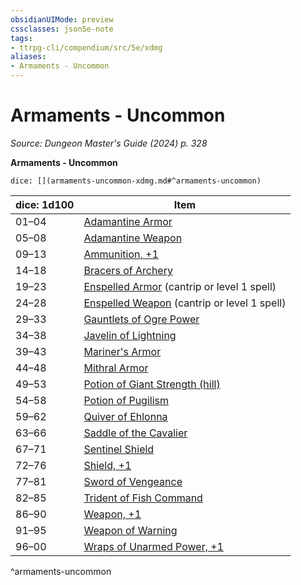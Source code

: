 ```yaml
---
obsidianUIMode: preview
cssclasses: json5e-note
tags:
- ttrpg-cli/compendium/src/5e/xdmg
aliases:
- Armaments - Uncommon
---
```

# Armaments - Uncommon
*Source: Dungeon Master's Guide (2024) p. 328* 

**Armaments - Uncommon**

`dice: [](armaments-uncommon-xdmg.md#^armaments-uncommon)`

| dice: 1d100 | Item |
|-------------|------|
| 01–04 | [Adamantine Armor](Інструменти%20ДМ/CLI/items/adamantine-armor-xdmg.md) |
| 05–08 | [Adamantine Weapon](Інструменти%20ДМ/CLI/items/adamantine-weapon-xdmg.md) |
| 09–13 | [Ammunition, +1](Інструменти%20ДМ/CLI/items/1-ammunition-xdmg.md) |
| 14–18 | [Bracers of Archery](Інструменти%20ДМ/CLI/items/bracers-of-archery-xdmg.md) |
| 19–23 | [Enspelled Armor](Інструменти%20ДМ/CLI/items/enspelled-armor-xdmg.md) (cantrip or level 1 spell) |
| 24–28 | [Enspelled Weapon](Інструменти%20ДМ/CLI/items/enspelled-weapon-xdmg.md) (cantrip or level 1 spell) |
| 29–33 | [Gauntlets of Ogre Power](Інструменти%20ДМ/CLI/items/gauntlets-of-ogre-power-xdmg.md) |
| 34–38 | [Javelin of Lightning](Інструменти%20ДМ/CLI/items/javelin-of-lightning-xdmg.md) |
| 39–43 | [Mariner's Armor](Інструменти%20ДМ/CLI/items/mariners-armor-xdmg.md) |
| 44–48 | [Mithral Armor](Інструменти%20ДМ/CLI/items/mithral-armor-xdmg.md) |
| 49–53 | [Potion of Giant Strength (hill)](Інструменти%20ДМ/CLI/items/potion-of-hill-giant-strength-xdmg.md) |
| 54–58 | [Potion of Pugilism](Інструменти%20ДМ/CLI/items/potion-of-pugilism-xdmg.md) |
| 59–62 | [Quiver of Ehlonna](Інструменти%20ДМ/CLI/items/quiver-of-ehlonna-xdmg.md) |
| 63–66 | [Saddle of the Cavalier](Інструменти%20ДМ/CLI/items/saddle-of-the-cavalier-xdmg.md) |
| 67–71 | [Sentinel Shield](Інструменти%20ДМ/CLI/items/sentinel-shield-xdmg.md) |
| 72–76 | [Shield, +1](Інструменти%20ДМ/CLI/items/1-shield-xdmg.md) |
| 77–81 | [Sword of Vengeance](Інструменти%20ДМ/CLI/items/sword-of-vengeance-xdmg.md) |
| 82–85 | [Trident of Fish Command](Інструменти%20ДМ/CLI/items/trident-of-fish-command-xdmg.md) |
| 86–90 | [Weapon, +1](Інструменти%20ДМ/CLI/items/1-weapon-xdmg.md) |
| 91–95 | [Weapon of Warning](Інструменти%20ДМ/CLI/items/weapon-of-warning-xdmg.md) |
| 96–00 | [Wraps of Unarmed Power, +1](Інструменти%20ДМ/CLI/items/1-wraps-of-unarmed-power-xdmg.md) |
^armaments-uncommon